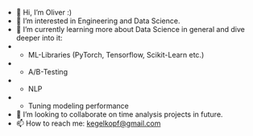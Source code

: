 - 👋 Hi, I’m Oliver :)
- 👀 I’m interested in Engineering and Data Science.
- 🌱 I’m currently learning more about Data Science in general and dive deeper into it:
- * ML-Libraries (PyTorch, Tensorflow, Scikit-Learn etc.)
- * A/B-Testing
- * NLP
- * Tuning modeling performance
- 💞️ I’m looking to collaborate on time analysis projects in future. 
- 📫 How to reach me: kegelkopf@gmail.com

<!---
powerflo-data/powerflo-data is a ✨ special ✨ repository because its `README.md` (this file) appears on your GitHub profile.
You can click the Preview link to take a look at your changes.
--->
